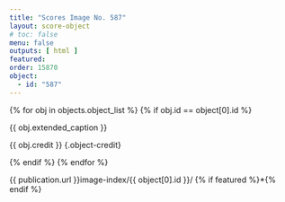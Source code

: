 ```yaml
---
title: "Scores Image No. 587"
layout: score-object
# toc: false
menu: false
outputs: [ html ]
featured: 
order: 15870
object:
  - id: "587"
---
```


{% for obj in objects.object_list %}
{% if obj.id == object[0].id %}

{{ obj.extended_caption }}

{{ obj.credit }} {.object-credit}

{% endif %}
{% endfor %}

<div class="object-credit object-url is-print-only">

{{ publication.url }}image-index/{{ object[0].id }}/ {% if featured %}*{% endif %}

</div>
